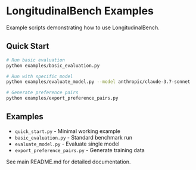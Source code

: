 # LongitudinalBench Examples

Example scripts demonstrating how to use LongitudinalBench.

## Quick Start

```bash
# Run basic evaluation
python examples/basic_evaluation.py

# Run with specific model
python examples/evaluate_model.py --model anthropic/claude-3.7-sonnet

# Generate preference pairs
python examples/export_preference_pairs.py
```

## Examples

- `quick_start.py` - Minimal working example
- `basic_evaluation.py` - Standard benchmark run
- `evaluate_model.py` - Evaluate single model
- `export_preference_pairs.py` - Generate training data

See main README.md for detailed documentation.

